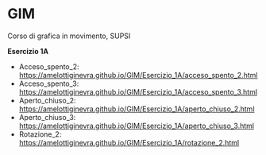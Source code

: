 # GIM
Corso di grafica in movimento, SUPSI

**Esercizio 1A**
- Acceso_spento_2:
https://amelottiginevra.github.io/GIM/Esercizio_1A/acceso_spento_2.html
- Acceso_spento_3:
https://amelottiginevra.github.io/GIM/Esercizio_1A/acceso_spento_3.html
- Aperto_chiuso_2:
https://amelottiginevra.github.io/GIM/Esercizio_1A/aperto_chiuso_2.html
- Aperto_chiuso_3:
https://amelottiginevra.github.io/GIM/Esercizio_1A/aperto_chiuso_3.html
- Rotazione_2:
https://amelottiginevra.github.io/GIM/Esercizio_1A/rotazione_2.html
